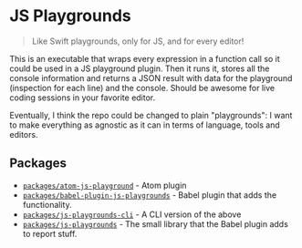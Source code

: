 # JS Playgrounds

> Like Swift playgrounds, only for JS, and for every editor!

This is an executable that wraps every expression in a function call so it could be used in a JS playground plugin.
Then it runs it, stores all the console information and returns a JSON result with data for the playground (inspection for each line) and the console.
Should be awesome for live coding sessions in your favorite editor.

Eventually, I think the repo could be changed to plain "playgrounds": I want to make everything as agnostic as it can in terms of language, tools and editors.

## Packages

- [`packages/atom-js-playground`](packages/atom-js-playground) - Atom plugin
- [`packages/babel-plugin-js-playgrounds`](packages/babel-plugin-js-playgrounds) - Babel plugin that adds the functionality.
- [`packages/js-playgrounds-cli`](packages/js-playgrounds-cli) - A CLI version of the above
- [`packages/js-playgrounds`](packages/js-playgrounds) - The small library that the Babel plugin adds to report stuff.

